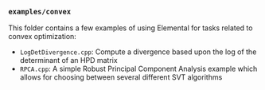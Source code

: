 ### `examples/convex`

This folder contains a few examples of using Elemental for tasks related to
convex optimization:

-  `LogDetDivergence.cpp`: Compute a divergence based upon the log of the 
   determinant of an HPD matrix
-  `RPCA.cpp`: A simple Robust Principal Component Analysis example which allows
   for choosing between several different SVT algorithms

